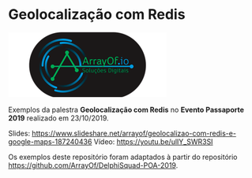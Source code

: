 # Geolocalização com Redis



![Logotipo da ArrayOf.io](assets/logo.png)



Exemplos da palestra  **Geolocalização com Redis** no **Evento Passaporte 2019** realizado em 23/10/2019.

Slides: https://www.slideshare.net/arrayof/geolocalizao-com-redis-e-google-maps-187240436
Vídeo: https://youtu.be/ulIY_SWR3SI

Os exemplos deste repositório foram adaptados à partir do repositório https://github.com/ArrayOf/DelphiSquad-POA-2019.
